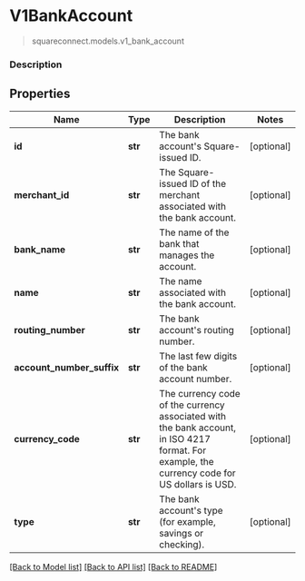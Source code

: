 # V1BankAccount
> squareconnect.models.v1_bank_account

### Description

## Properties
Name | Type | Description | Notes
------------ | ------------- | ------------- | -------------
**id** | **str** | The bank account&#39;s Square-issued ID. | [optional] 
**merchant_id** | **str** | The Square-issued ID of the merchant associated with the bank account. | [optional] 
**bank_name** | **str** | The name of the bank that manages the account. | [optional] 
**name** | **str** | The name associated with the bank account. | [optional] 
**routing_number** | **str** | The bank account&#39;s routing number. | [optional] 
**account_number_suffix** | **str** | The last few digits of the bank account number. | [optional] 
**currency_code** | **str** | The currency code of the currency associated with the bank account, in ISO 4217 format. For example, the currency code for US dollars is USD. | [optional] 
**type** | **str** | The bank account&#39;s type (for example, savings or checking). | [optional] 

[[Back to Model list]](../README.md#documentation-for-models) [[Back to API list]](../README.md#documentation-for-api-endpoints) [[Back to README]](../README.md)


